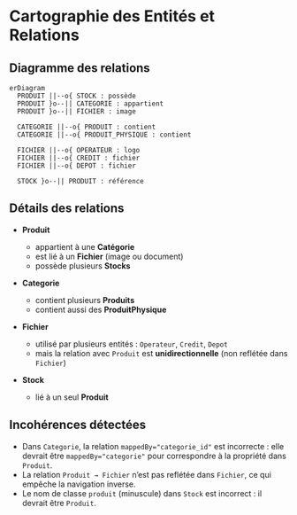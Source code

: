 # Cartographie des Entités et Relations

## Diagramme des relations

```mermaid
erDiagram
  PRODUIT ||--o{ STOCK : possède
  PRODUIT }o--|| CATEGORIE : appartient
  PRODUIT }o--|| FICHIER : image

  CATEGORIE ||--o{ PRODUIT : contient
  CATEGORIE ||--o{ PRODUIT_PHYSIQUE : contient

  FICHIER ||--o{ OPERATEUR : logo
  FICHIER ||--o{ CREDIT : fichier
  FICHIER ||--o{ DEPOT : fichier

  STOCK }o--|| PRODUIT : référence
```

## Détails des relations

- **Produit**
  - appartient à une **Catégorie**
  - est lié à un **Fichier** (image ou document)
  - possède plusieurs **Stocks**

- **Categorie**
  - contient plusieurs **Produits**
  - contient aussi des **ProduitPhysique**

- **Fichier**
  - utilisé par plusieurs entités : `Operateur`, `Credit`, `Depot`
  - mais la relation avec `Produit` est **unidirectionnelle** (non reflétée dans `Fichier`)

- **Stock**
  - lié à un seul **Produit**

## Incohérences détectées

- Dans `Categorie`, la relation `mappedBy="categorie_id"` est incorrecte : elle devrait être `mappedBy="categorie"` pour correspondre à la propriété dans `Produit`.
- La relation `Produit → Fichier` n’est pas reflétée dans `Fichier`, ce qui empêche la navigation inverse.
- Le nom de classe `produit` (minuscule) dans `Stock` est incorrect : il devrait être `Produit`.
